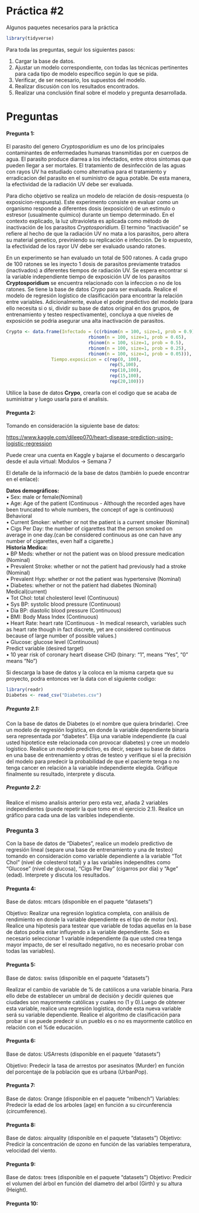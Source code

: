 Práctica \#2
================

Algunos paquetes necesarios para la práctica

``` r
library(tidyverse)
```

Para toda las preguntas, seguir los siguientes pasos:

1.  Cargar la base de datos.
2.  Ajustar un modelo correspondiente, con todas las técnicas
    pertinentes para cada tipo de modelo específico según lo que se
    pida.
3.  Verificar, de ser necesario, los supuestos del modelo.
4.  Realizar discusión con los resultados encontrados.
5.  Realizar una conclusión final sobre el modelo y pregunta
    desarrollada.

# Preguntas

#### Pregunta 1:

El parasito del genero *Cryptosporidium* es uno de los principales
contaminantes de enfermedades humanas transmitidas por en cuerpos de
agua. El parasito produce diarrea a los infectados, entre otros sintomas
que pueden llegar a ser mortales. El tratamiento de desinfección de las
aguas con rayos UV ha estudiado como alternativa para el tratamiento y
erradicacion del parasito en el suministro de agua potable. De esta
manera, la efectividad de la radiación UV debe ser evaluada.

Para dicho objetivo se realiza un modelo de relación de dosis-respuesta
(o exposicion-respuesta). Este experimento consiste en evaluar como un
organismo responde a diferentes dosis (exposición) de un estimulo o
estresor (usualmente quimico) durante un tiempo determinado. En el
contexto explicado, la luz ultravioleta es aplicada como método de
inactivación de los parasitos *Cryptosporidium*. El termino
“inactivación” se refiere al hecho de que la radiación UV no mata a los
parasitos, pero altera su material genetico, previniendo su replicación
e infección. De lo expuesto, la efectividad de los rayor UV debe ser
evaluado usando ratones.

En un experimento se han evaluado un total de 500 ratones. A cada grupo
de 100 ratones se les inyecto 1 dosis de parasitos previamente tratados
(inactivados) a diferentes tiempos de radiación UV. Se espera encontrar
si la variable independiente tiempo de exposición UV de los parasitos
**Cryptosporidium** se encuentra relacionado con la infeccion o no de
los ratones. Se tiene la base de datos *Crypo* para ser evaluada.
Realice el modelo de regresión logístico de clasificación para encontrar
la relación entre variables. Adicionalmente, evalue el poder predictivo
del modelo (para ello necesita si o si, dividir su base de datos
original en dos grupos, de entrenamiento y testeo respectivamente),
concluya a que niveles de exposición se podria asegurar una alta
inactivación de parasitos.

``` r
Crypto <- data.frame(Infectado = (c(rbinom(n = 100, size=1, prob = 0.9), 
                               rbinom(n = 100, size=1, prob = 0.65),
                               rbinom(n = 100, size=1, prob = 0.5),
                               rbinom(n = 100, size=1, prob = 0.25),
                               rbinom(n = 100, size=1, prob = 0.05))),
                 Tiempo.exposicion = c(rep(0, 100),
                                       rep(5,100),
                                       rep(10,100),
                                       rep(15,100),
                                       rep(20,100)))
```

Utilice la base de datos **Crypo**, crearla con el codigo que se acaba
de suministrar y luego usarla para el analisis.

#### Pregunta 2:

Tomando en consideración la siguiente base de datos:

<https://www.kaggle.com/dileep070/heart-disease-prediction-using-logistic-regression>

Puede crear una cuenta en Kaggle y bajarse el documento o descargarlo
desde el aula virtual: Modulos -\> Semana 7

El detalle de la informació de la base de datos (también lo puede
encontrar en el enlace):

**Datos demográficos:**  
• Sex: male or female(Nominal)  
• Age: Age of the patient (Continuous - Although the recorded ages have
been truncated to whole numbers, the concept of age is continuous)  
Behavioral  
• Current Smoker: whether or not the patient is a current smoker
(Nominal)  
• Cigs Per Day: the number of cigarettes that the person smoked on
average in one day.(can be considered continuous as one can have any
number of cigarettes, even half a cigarette.)  
**Historia Medica:**  
• BP Meds: whether or not the patient was on blood pressure medication
(Nominal)  
• Prevalent Stroke: whether or not the patient had previously had a
stroke (Nominal)  
• Prevalent Hyp: whether or not the patient was hypertensive (Nominal)  
• Diabetes: whether or not the patient had diabetes (Nominal)  
Medical(current)  
• Tot Chol: total cholesterol level (Continuous)  
• Sys BP: systolic blood pressure (Continuous)  
• Dia BP: diastolic blood pressure (Continuous)  
• BMI: Body Mass Index (Continuous)  
• Heart Rate: heart rate (Continuous - In medical research, variables
such as heart rate though in fact discrete, yet are considered
continuous because of large number of possible values.)  
• Glucose: glucose level (Continuous)  
Predict variable (desired target)  
• 10 year risk of coronary heart disease CHD (binary: “1”, means “Yes”,
“0” means “No”)

Si descarga la base de datos y la coloca en la misma carpeta que su
proyecto, podra entonces ver la data con el siguiente codigo:

``` r
library(readr)
Diabetes <- read_csv("Diabetes.csv")
```

##### Pregunta 2.1:

Con la base de datos de Diabetes (o el nombre que quiera brindarle).
Cree un modelo de regresión logística, en donde la variable dependiente
binaria sera representada por “diabetes”. Elija una variable
independiente (la cual usted hipotetice este relacionada con provocar
diabetes) y cree un modelo logístico. Realice un modelo predictivo, es
decir, separe su base de datos en una base de entrenamiento y otras de
testeo y verifique si el la precisión del modelo para predecir la
probabilidad de que el paciente tenga o no tenga cancer en relación a la
variable independiente elegida. Gráfique finalmente su resultado,
interprete y discuta.

##### Pregunta 2.2:

Realice el mismo analisis anterior pero esta vez, añada 2 variables
independientes (puede repetir la que tomo en el ejercicio 2.1). Realice
un gráfico para cada una de las varibles independiente.

### Pregunta 3

Con la base de datos de “Diabetes”, realice un modelo predictivo de
regresión lineal (separe una base de entrenamiento y una de testeo)
tomando en consideración como variable dependiente a la variable “Tot
Chol” (nivel de colesterol total) y a las variables independites como
“Glucose” (nivel de glucosa), “Cigs Per Day” (cigarros por día) y “Age”
(edad). Interprete y discuta los resultados.

#### Pregunta 4:

Base de datos: mtcars (disponible en el paquete “datasets”)

Objetivo: Realizar una regresión logística completa, con análisis de
rendimiento en donde la variable dependiente es el tipo de motor (vs).
Realice una hipotesis para testear que variable de todas aquellas en la
base de datos podria estar influyendo a la variable dependiente. Solo es
necesario seleccionar 1 variable independiente (la que usted crea tenga
mayor impacto, de ser el resultado negativo, no es necesario probar con
todas las variables).

#### Pregunta 5:

Base de datos: swiss (disponible en el paquete “datasets”)

Realizar el cambio de variable de % de católicos a una variable binaria.
Para ello debe de establecer un umbral de decisión y decidir quienes que
ciudades son mayormente católicas y cuales no (1 y 0).Luego de obtener
esta variable, realice una regresión logística, donde esta nueva
variable será su variable dependiente. Realice el algoritmo de
clasificación para probar si se puede predecir si un pueblo es o no es
mayormente católico en relación con el %de educación.

#### Pregunta 6:

Base de datos: USArrests (disponible en el paquete “datasets”)

Objetivo: Predecir la tasa de arrestos por asesinatos (Murder) en
función del porcentaje de la población que es urbana (UrbanPop).

#### Pregunta 7:

Base de datos: Orange (disponible en el paquete “mlbench”) Variables:
Predecir la edad de los arboles (age) en función a su circunferencia
(circumference).

#### Pregunta 8:

Base de datos: airquality (disponible en el paquete “datasets”)
Objetivo: Predicir la concentración de ozono en función de las variables
temperatura, velocidad del viento.

#### Pregunta 9:

Base de datos: trees (disponible en el paquete “datasets”) Objetivo:
Predicir el volumen del árbol en función del diametro del arbol (Girth)
y su altura (Height).

#### Pregunta 10:

